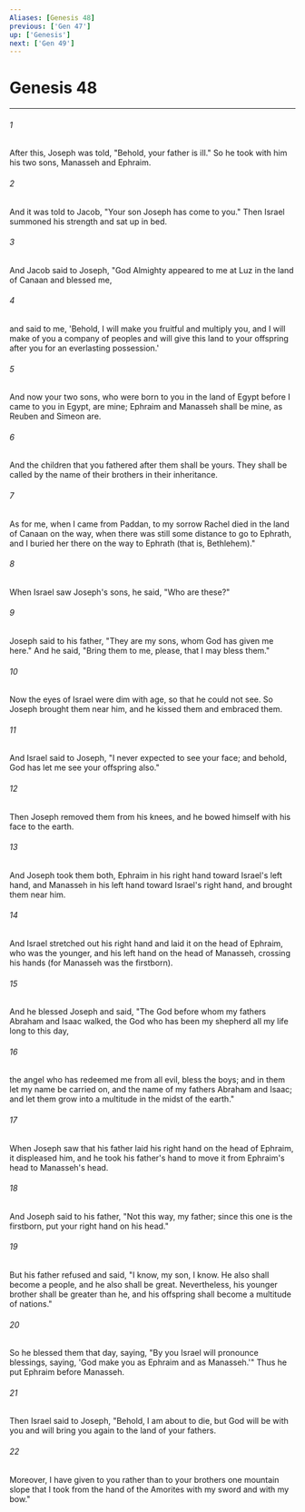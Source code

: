 ```yaml
---
Aliases: [Genesis 48]
previous: ['Gen 47']
up: ['Genesis']
next: ['Gen 49']
---
```

# Genesis 48

***

 

###### 1 
After this, Joseph was told, "Behold, your father is ill." So he took with him his two sons, Manasseh and Ephraim. 
 

###### 2 
And it was told to Jacob, "Your son Joseph has come to you." Then Israel summoned his strength and sat up in bed. 
 

###### 3 
And Jacob said to Joseph, "God Almighty appeared to me at Luz in the land of Canaan and blessed me, 
 

###### 4 
and said to me, 'Behold, I will make you fruitful and multiply you, and I will make of you a company of peoples and will give this land to your offspring after you for an everlasting possession.' 
 

###### 5 
And now your two sons, who were born to you in the land of Egypt before I came to you in Egypt, are mine; Ephraim and Manasseh shall be mine, as Reuben and Simeon are. 
 

###### 6 
And the children that you fathered after them shall be yours. They shall be called by the name of their brothers in their inheritance. 
 

###### 7 
As for me, when I came from Paddan, to my sorrow Rachel died in the land of Canaan on the way, when there was still some distance to go to Ephrath, and I buried her there on the way to Ephrath (that is, Bethlehem)."
 
 

###### 8 
When Israel saw Joseph's sons, he said, "Who are these?" 
 

###### 9 
Joseph said to his father, "They are my sons, whom God has given me here." And he said, "Bring them to me, please, that I may bless them." 
 

###### 10 
Now the eyes of Israel were dim with age, so that he could not see. So Joseph brought them near him, and he kissed them and embraced them. 
 

###### 11 
And Israel said to Joseph, "I never expected to see your face; and behold, God has let me see your offspring also." 
 

###### 12 
Then Joseph removed them from his knees, and he bowed himself with his face to the earth. 
 

###### 13 
And Joseph took them both, Ephraim in his right hand toward Israel's left hand, and Manasseh in his left hand toward Israel's right hand, and brought them near him. 
 

###### 14 
And Israel stretched out his right hand and laid it on the head of Ephraim, who was the younger, and his left hand on the head of Manasseh, crossing his hands (for Manasseh was the firstborn). 
 

###### 15 
And he blessed Joseph and said,
 "The God before whom my fathers Abraham and Isaac walked, 
 the God who has been my shepherd all my life long to this day, 
 
 

###### 16 
the angel who has redeemed me from all evil, bless the boys; 
 and in them let my name be carried on, and the name of my fathers Abraham and Isaac; 
 and let them grow into a multitude in the midst of the earth."
 
 

###### 17 
When Joseph saw that his father laid his right hand on the head of Ephraim, it displeased him, and he took his father's hand to move it from Ephraim's head to Manasseh's head. 
 

###### 18 
And Joseph said to his father, "Not this way, my father; since this one is the firstborn, put your right hand on his head." 
 

###### 19 
But his father refused and said, "I know, my son, I know. He also shall become a people, and he also shall be great. Nevertheless, his younger brother shall be greater than he, and his offspring shall become a multitude of nations." 
 

###### 20 
So he blessed them that day, saying,
 "By you Israel will pronounce blessings, saying, 
 'God make you as Ephraim and as Manasseh.'"
 Thus he put Ephraim before Manasseh. 
 

###### 21 
Then Israel said to Joseph, "Behold, I am about to die, but God will be with you and will bring you again to the land of your fathers. 
 

###### 22 
Moreover, I have given to you rather than to your brothers one mountain slope that I took from the hand of the Amorites with my sword and with my bow."
 
